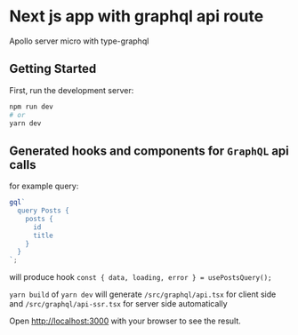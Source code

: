 # Next js app with graphql api route

Apollo server micro with type-graphql

## Getting Started

First, run the development server:

```bash
npm run dev
# or
yarn dev
```

## Generated hooks and components for `GraphQL` api calls

for example query:

```ts
gql`
  query Posts {
    posts {
      id
      title
    }
  }
`;
```

will produce hook `const { data, loading, error } = usePostsQuery();`

`yarn build` of `yarn dev` will generate `/src/graphql/api.tsx` for client side and `/src/graphql/api-ssr.tsx` for server side automatically

Open [http://localhost:3000](http://localhost:3000) with your browser to see the result.
